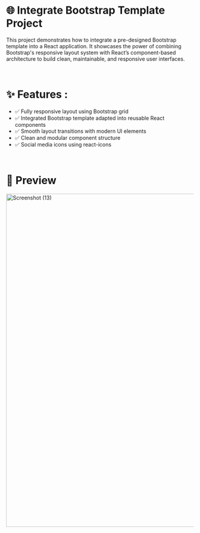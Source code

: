 <h1>🌐 Integrate Bootstrap Template Project</h1>
<p>This project demonstrates how to integrate a pre-designed Bootstrap template into a React application. It showcases the power of combining Bootstrap's responsive layout system with React’s component-based architecture to build clean, maintainable, and responsive user interfaces.</p>
<br>
<h1>✨ Features :</h1>
<ul>
   <li> ✅ Fully responsive layout using Bootstrap grid</li>
   <li> ✅ Integrated Bootstrap template adapted into reusable React components</li>
   <li> ✅ Smooth layout transitions with modern UI elements</li>
   <li> ✅ Clean and modular component structure</li>
   <li> ✅ Social media icons using react-icons</li>
</ul>

<br>
<h1>📸 Preview</h1>
<img width="1920" height="895" alt="Screenshot (13)" src="https://github.com/user-attachments/assets/73111bfe-35e4-41a9-aa6c-4105b49baae1" />
